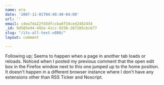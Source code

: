 ```yaml
---
name: era
date: '2007-11-01T04:48:40-04:00'
url: ''
email: c4ea7da22fd3dfccba6f34ce42482454
_id: 9d585e94-492e-41cc-9250-287105cbc677
slug: "/its-all-text-v080/"
layout: comment

---
```


Following up; Seems to happen when a page in another tab loads or reloads.  Noticed when I posted my previous comment that the open edit box in the Firefox window next to this one jumped up to the home position.  It doesn't happen in a different browser instance where I don't have any extensions other than RSS Ticker and Noscript.
